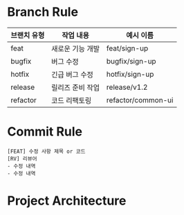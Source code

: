 # Branch Rule

| 브랜치 유형 | 작업 내용        | 예시 이름          |
| ----------- | ---------------- | ------------------ |
| feat        | 새로운 기능 개발 | feat/sign-up       |
| bugfix      | 버그 수정        | bugfix/sign-up     |
| hotfix      | 긴급 버그 수정   | hotfix/sign-up     |
| release     | 릴리즈 준비 작업 | release/v1.2       |
| refactor    | 코드 리팩토링    | refactor/common-ui |

# Commit Rule

```
[FEAT] 수정 사항 제목 or 코드
[RV] 리뷰어
- 수정 내역
- 수정 내역
```

# Project Architecture
